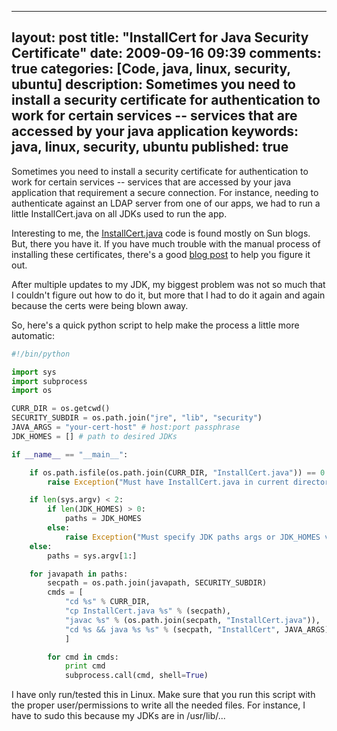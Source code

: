 
---
layout: post
title: "InstallCert for Java Security Certificate"
date: 2009-09-16 09:39
comments: true
categories: [Code, java, linux, security, ubuntu]
description: Sometimes you need to install a security certificate for authentication to work for certain services -- services that are accessed by your java application 
keywords: java, linux, security, ubuntu
published: true
---

Sometimes you need to install a security certificate for authentication to work for certain services -- services that are accessed by your java application that requirement a secure connection.  For instance, needing to authenticate against an LDAP server from one of our apps, we had to run a little InstallCert.java on all JDKs used to run the app.
<!--more-->

Interesting to me, the [InstallCert.java](http://blogs.sun.com/andreas/resource/InstallCert.java) code is found mostly on Sun blogs.  But, there you have it.  If you have much trouble with the manual process of installing these certificates, there's a good [blog post](http://stufftohelpyouout.blogspot.com/2008/10/unable-to-find-valid-certification-path.html) to help you figure it out.

After multiple updates to my JDK, my biggest problem was not so much that I couldn't figure out how to do it, but more that I had to do it again and again because the certs were being blown away.

So, here's a quick python script to help make the process a little more automatic:  

```python
#!/bin/python

import sys
import subprocess
import os

CURR_DIR = os.getcwd()
SECURITY_SUBDIR = os.path.join("jre", "lib", "security")
JAVA_ARGS = "your-cert-host" # host:port passphrase
JDK_HOMES = [] # path to desired JDKs

if __name__ == "__main__":

    if os.path.isfile(os.path.join(CURR_DIR, "InstallCert.java")) == 0:
        raise Exception("Must have InstallCert.java in current directory")

    if len(sys.argv) < 2:
        if len(JDK_HOMES) > 0:
            paths = JDK_HOMES
        else:
            raise Exception("Must specify JDK paths args or JDK_HOMES var")
    else:
        paths = sys.argv[1:]

    for javapath in paths:
        secpath = os.path.join(javapath, SECURITY_SUBDIR)
        cmds = [
            "cd %s" % CURR_DIR,
            "cp InstallCert.java %s" % (secpath),
            "javac %s" % (os.path.join(secpath, "InstallCert.java")),
            "cd %s && java %s %s" % (secpath, "InstallCert", JAVA_ARGS)
            ]

        for cmd in cmds:
            print cmd
            subprocess.call(cmd, shell=True)
```

I have only run/tested this in Linux.  Make sure that you run this script with the proper user/permissions to write all the needed files.  For instance, I have to sudo this because my JDKs are in /usr/lib/...  

  
